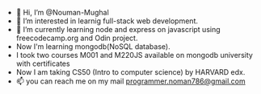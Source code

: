 - 👋 Hi, I’m @Nouman-Mughal
- 👀 I’m interested in learnig full-stack web development.
- 🌱 I’m currently learning node and express on javascript using freecodecamp.org and Odin project.
- Now I'm learning mongodb(NoSQL database).
- I took two courses M001 and M220JS available on mongodb university with certificates
- Now I am taking CS50 (Intro to computer science) by HARVARD edx.
- 📫 you can reach me on my mail programmer.noman786@gmail.com

<!---
Nouman-Mughal/Nouman-Mughal is a ✨ special ✨ repository because its `README.md` (this file) appears on your GitHub profile.
You can click the Preview link to take a look at your changes.
--->
